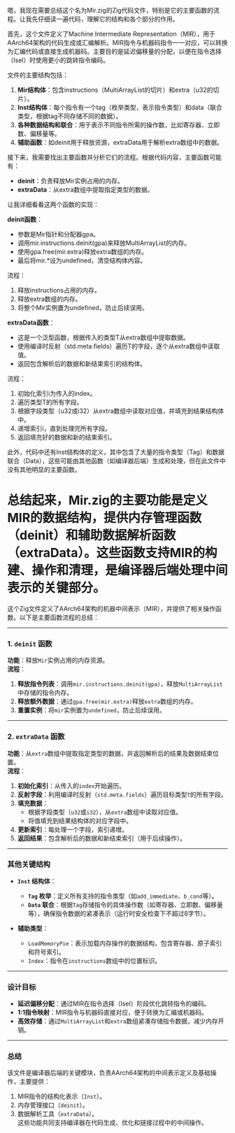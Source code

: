 嗯，我现在需要总结这个名为Mir.zig的Zig代码文件，特别是它的主要函数的流程。让我先仔细读一遍代码，理解它的结构和各个部分的作用。

首先，这个文件定义了Machine Intermediate Representation（MIR），用于AArch64架构的代码生成或汇编解析。MIR指令与机器码指令一一对应，可以转换为汇编代码或直接生成机器码。主要目的是延迟偏移量的分配，以便在指令选择（Isel）时使用更小的跳转指令编码。

文件的主要结构包括：

1. **Mir结构体**：包含instructions（MultiArrayList的切片）和extra（u32的切片）。
2. **Inst结构体**：每个指令有一个tag（枚举类型，表示指令类型）和data（联合类型，根据tag不同存储不同的数据）。
3. **各种数据结构和联合**：用于表示不同指令所需的操作数，比如寄存器、立即数、偏移量等。
4. **辅助函数**：如deinit用于释放资源，extraData用于解析extra数组中的数据。

接下来，我需要找出主要函数并分析它们的流程。根据代码内容，主要函数可能有：

- **deinit**：负责释放Mir实例占用的内存。
- **extraData**：从extra数组中提取指定类型的数据。

让我详细看看这两个函数的实现：

**deinit函数**：
- 参数是Mir指针和分配器gpa。
- 调用mir.instructions.deinit(gpa)来释放MultiArrayList的内存。
- 使用gpa.free(mir.extra)释放extra数组的内存。
- 最后将mir.*设为undefined，清空结构体内容。

流程：
1. 释放instructions占用的内存。
2. 释放extra数组的内存。
3. 将整个Mir实例置为undefined，防止后续误用。

**extraData函数**：
- 这是一个泛型函数，根据传入的类型T从extra数组中提取数据。
- 使用编译时反射（std.meta.fields）遍历T的字段，逐个从extra数组中读取值。
- 返回包含解析后的数据和新结束索引的结构体。

流程：
1. 初始化索引i为传入的index。
2. 遍历类型T的所有字段。
3. 根据字段类型（u32或i32）从extra数组中读取对应值，并填充到结果结构体中。
4. 递增索引i，直到处理完所有字段。
5. 返回填充好的数据和新的结束索引。

此外，代码中还有Inst结构体的定义，其中包含了大量的指令类型（Tag）和数据联合（Data），这些可能由其他函数（如编译器后端）生成和处理，但在此文件中没有其他明显的主要函数。

总结起来，Mir.zig的主要功能是定义MIR的数据结构，提供内存管理函数（deinit）和辅助数据解析函数（extraData）。这些函数支持MIR的构建、操作和清理，是编译器后端处理中间表示的关键部分。
================================================
这个Zig文件定义了AArch64架构的机器中间表示（MIR），并提供了相关操作函数。以下是主要函数流程的总结：

---

### **1. `deinit` 函数**
**功能**：释放`Mir`实例占用的内存资源。  
**流程**：  
1. **释放指令列表**：调用`mir.instructions.deinit(gpa)`，释放`MultiArrayList`中存储的指令内存。  
2. **释放额外数据**：通过`gpa.free(mir.extra)`释放`extra`数组的内存。  
3. **重置实例**：将`mir`实例置为`undefined`，防止后续误用。

---

### **2. `extraData` 函数**
**功能**：从`extra`数组中提取指定类型的数据，并返回解析后的结果及数据结束位置。  
**流程**：  
1. **初始化索引**：从传入的`index`开始遍历。  
2. **反射字段**：利用编译时反射（`std.meta.fields`）遍历目标类型`T`的所有字段。  
3. **填充数据**：  
   - 根据字段类型（`u32`或`i32`），从`extra`数组中读取对应值。  
   - 将值填充到结果结构体的对应字段中。  
4. **更新索引**：每处理一个字段，索引递增。  
5. **返回结果**：包含解析后的数据和新结束索引（用于后续操作）。

---

### **其他关键结构**
- **`Inst` 结构体**：  
  - **`Tag` 枚举**：定义所有支持的指令类型（如`add_immediate`、`b_cond`等）。  
  - **`Data` 联合**：根据`Tag`存储指令的具体操作数（如寄存器、立即数、偏移量等），确保指令数据的紧凑表示（运行时安全检查下不超过8字节）。  

- **辅助类型**：  
  - `LoadMemoryPie`：表示加载内存操作的数据结构，包含寄存器、原子索引和符号索引。  
  - `Index`：指令在`instructions`数组中的位置标识。  

---

### **设计目标**
- **延迟偏移分配**：通过MIR在指令选择（Isel）阶段优化跳转指令的编码。  
- **1:1指令映射**：MIR指令与机器码直接对应，便于转换为汇编或机器码。  
- **高效存储**：通过`MultiArrayList`和`extra`数组紧凑存储指令数据，减少内存开销。

---

### **总结**
该文件是编译器后端的关键模块，负责AArch64架构的中间表示定义及基础操作，主要提供：  
1. MIR指令的结构化表示（`Inst`）。  
2. 内存管理接口（`deinit`）。  
3. 数据解析工具（`extraData`）。  
这些功能共同支持编译器在代码生成、优化和链接过程中的中间操作。